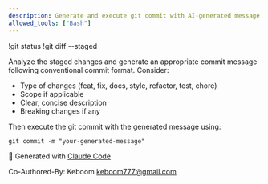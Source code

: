 ```yaml
---
description: Generate and execute git commit with AI-generated message
allowed_tools: ["Bash"]
---
```


!git status
!git diff --staged

Analyze the staged changes and generate an appropriate commit message following conventional commit format. Consider:
- Type of changes (feat, fix, docs, style, refactor, test, chore)
- Scope if applicable
- Clear, concise description
- Breaking changes if any

Then execute the git commit with the generated message using:
```
git commit -m "your-generated-message"
```

🤖 Generated with [Claude Code](https://claude.ai/code)

Co-Authored-By: Keboom <keboom777@gmail.com>
